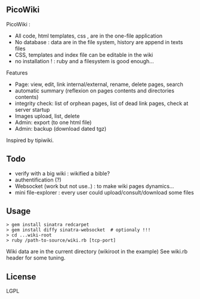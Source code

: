 PicoWiki
--------

PicoWiki : 

* All code, html templates, css , are in the one-file application
* No database : data are in the file system, history are append in texts files
* CSS, templates and index file can be editable in the wiki
* no installation ! : ruby and a filesystem is good enough...


Features

* Page: view, edit, link internal/external, rename, delete pages, search
* automatic summary (reflexion on pages contents and directories contents)
* integrity check:  list of orphean pages, list of dead link pages, check at server startup
* Images upload, list, delete
* Admin: export (to one html file)
* Admin: backup (download dated tgz)

Inspired by tipiwiki.

Todo
----
* verify with a big wiki : wikified a bible?
* authentification (?)
* Websocket (work but not use..) : to make wiki pages dynamics...
* mini file-explorer : every user could upload/consult/download some files


Usage
-----
    > gem install sinatra redcarpet 
    > gem install diffy sinatra-websocket  # optionaly !!!
    > cd ...wiki-root
    > ruby /path-to-source/wiki.rb [tcp-port]


Wiki data are in the current directory (wikiroot in the example)
See wiki.rb header for some tuning.

License
-------
LGPL
